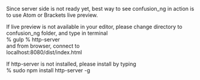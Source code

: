 Since server side is not ready yet, best way to see confusion_ng in action is to use Atom or Brackets live preview.

If live preview is not available in your editor, please change directory to confusion_ng folder, and type in terminal <br>
% gulp
% http-server <br>
and from browser, connect to <br>
localhost:8080/dist/index.html

If http-server is not installed, please install by typing <br>
% sudo npm install http-server -g

